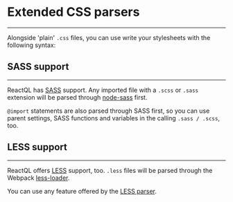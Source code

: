 # Extended CSS parsers

---
Alongside 'plain' `.css` files, you can use write your stylesheets with the following syntax:

## SASS support

---
ReactQL has [SASS](http://sass-lang.com/) support. Any imported file with a `.scss` or `.sass` extension will be parsed through [node-sass](https://github.com/sass/node-sass) first.

`@import` statements are also parsed through SASS first, so you can use parent settings, SASS functions and variables in the calling `.sass / .scss`, too.

## LESS support

---
ReactQL offers [LESS](http://sass-lang.com/) support, too. `.less` files will be parsed through the Webpack [less-loader](https://github.com/webpack-contrib/less-loader).

You can use any feature offered by the [LESS parser](http://lesscss.org/).
